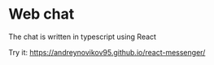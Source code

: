 # Web chat

The chat is written in typescript using React

Try it: https://andreynovikov95.github.io/react-messenger/
